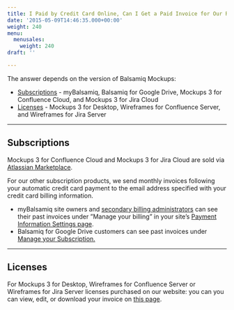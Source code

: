 ```yaml
---
title: I Paid by Credit Card Online, Can I Get a Paid Invoice for Our Records?
date: '2015-05-09T14:46:35.000+00:00'
weight: 240
menu:
  menusales:
    weight: 240
draft: ''

---
```


The answer depends on the version of Balsamiq Mockups:

*   [Subscriptions](#subscriptions) - myBalsamiq, Balsamiq for Google Drive, Mockups 3 for Confluence Cloud, and Mockups 3 for Jira Cloud
*   [Licenses](#licenses) - Mockups 3 for Desktop, Wireframes for Confluence Server, and Wireframes for Jira Server

* * *

## Subscriptions

Mockups 3 for Confluence Cloud and Mockups 3 for Jira Cloud are sold via [Atlassian Marketplace](/sales/marketplace/).

For our other subscription products, we send monthly invoices following your automatic credit card payment to the email address specified with your credit card billing information.

*   myBalsamiq site owners and [secondary billing administrators](https://docs.balsamiq.com/mybalsamiq/sitesettings/#4-designating-a-secondary-billing-administrator) can see their past invoices under ”Manage your billing” in your site’s [Payment Information Settings page](/sales/mybsubscriptions/#finding-past-invoices).
*   Balsamiq for Google Drive customers can see past invoices under [Manage your Subscription.](/sales/gdrivesubscription/#finding-past-invoices)

* * *

## Licenses

For Mockups 3 for Desktop, Wireframes for Confluence Server or Wireframes for Jira Server licenses purchased on our website: you can you can view, edit, or download your invoice on [this page](https://balsamiq.com/buy/invoice).
